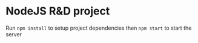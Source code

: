 # NodeJS R&D project

Run `npm install` to setup project dependencies then `npm start` to start the server